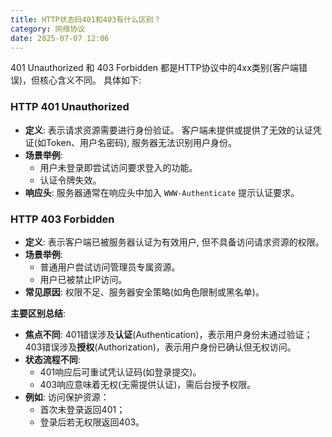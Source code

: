```yaml
---
title: HTTP状态码401和403有什么区别？
category: 网络协议
date: 2025-07-07 12:06
---
```

401 Unauthorized 和 403 Forbidden 都是HTTP协议中的4xx类别(客户端错误)，但核心含义不同。 具体如下:

### HTTP 401 Unauthorized
- **定义**: 表示请求资源需要进行身份验证。 客户端未提供或提供了无效的认证凭证(如Token、用户名密码), 服务器无法识别用户身份。
- **场景举例**: 
    - 用户未登录即尝试访问要求登入的功能。
    - 认证令牌失效。
- **响应头**: 服务器通常在响应头中加入 `WWW-Authenticate` 提示认证要求。

### HTTP 403 Forbidden
- **定义**: 表示客户端已被服务器认证为有效用户, 但不具备访问请求资源的权限。
- **场景举例**: 
    - 普通用户尝试访问管理员专属资源。
    - 用户已被禁止IP访问。
- **常见原因**: 权限不足、服务器安全策略(如角色限制或黑名单)。

**主要区别总结**:
- **焦点不同**: 401错误涉及**认证**(Authentication)，表示用户身份未通过验证；403错误涉及**授权**(Authorization)，表示用户身份已确认但无权访问。 
- **状态流程不同**:
    - 401响应后可重试凭认证码(如登录提交)。
    - 403响应意味着无权(无需提供认证)，需后台授予权限。 
- **例如**: 访问保护资源：
  - 首次未登录返回401；
  - 登录后若无权限返回403。
